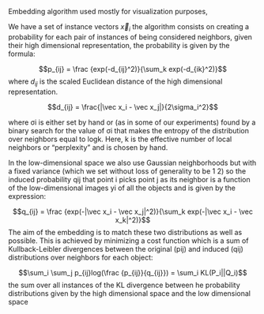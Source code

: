 Embedding algorithm used mostly for visualization purposes, 

We have a set of instance vectors $\vec x_i$ the algorithm consists on creating a probability for each pair of instances of being considered neighbors, given their high dimensional representation, the probability is given by the formula:

$$p_{ij} = \frac {exp(-d_{ij}^2)}{\sum_k exp(-d_{ik}^2)}$$
where $d_{ij}$ is the scaled Euclidean distance of the high dimensional representation.

$$d_{ij} = \frac{|\vec x_i - \vec x_j|}{2\sigma_i^2}$$

where σi is either set by hand or (as in some of our experiments) found by a binary search for the value of σi that makes the entropy of the distribution over neighbors equal to logk. Here, k is the effective number of local neighbors or “perplexity” and is chosen by hand.


In the low-dimensional space we also use Gaussian neighborhoods but with a fixed variance (which we set without loss of generality to be 1 2) so the induced probability qij that point i picks point j as its neighbor is a function of the low-dimensional images yi of all the objects and is given by the expression:

$$q_{ij} = \frac {exp(-|\vec x_i - \vec x_j|^2)}{\sum_k exp(-|\vec x_i - \vec x_k|^2)}$$
The aim of the embedding is to match these two distributions as well as possible. This is achieved by minimizing a cost function which is a sum of Kullback-Leibler divergences between the original (pij) and induced (qij) distributions over neighbors for each object:

$$\sum_i \sum_j p_{ij}log(\frac {p_{ij}}{q_{ij}}) = \sum_i KL(P_i||Q_i)$$
the sum over all instances of the KL divergence between he probability distributions given by the high dimensional space and the low dimensional space





